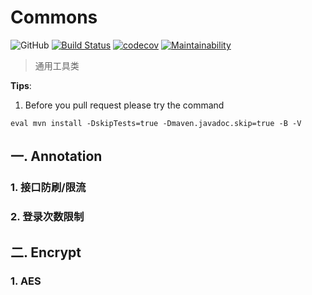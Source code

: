 # Commons

![GitHub](https://img.shields.io/github/license/Starrier/commons)
[![Build Status](https://travis-ci.org/Starrier/commons.svg?branch=master)](https://travis-ci.org/Starrier/commons)
[![codecov](https://codecov.io/gh/Starrier/commons/branch/master/graph/badge.svg?token=NBWEZP02H4)](https://codecov.io/gh/Starrier/commons)
[![Maintainability](https://api.codeclimate.com/v1/badges/67ded5e207bab2133673/maintainability)](https://codeclimate.com/github/Starrier/commons/maintainability)
> 通用工具类

**Tips**:

1. Before you pull request please try the command

```maven
eval mvn install -DskipTests=true -Dmaven.javadoc.skip=true -B -V
```

## 一. Annotation

### 1. 接口防刷/限流

### 2. 登录次数限制

## 二. Encrypt

### 1. AES 

